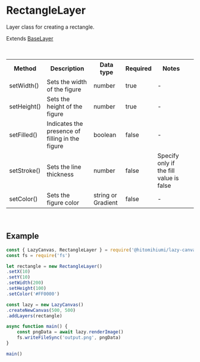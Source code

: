 # RectangleLayer

Layer class for creating a rectangle.

Extends [BaseLayer](./baselayer.md)

<br>

<table>
    <tr>
        <th>Method</th>
        <th>Description</th>
        <th>Data type</th>
        <th>Required</th>
        <th>Notes<th>
    </tr>
    <tr>
        <td>setWidth()</td>
        <td>Sets the width of the figure</td>
        <td>number</td>
        <td>true</td>
        <td>-</td>
    </tr>
    <tr>
        <td>setHeight()</td>
        <td>Sets the height of the figure</td>
        <td>number</td>
        <td>true</td>
        <td>-</td>
    </tr>
    <tr>
        <td>setFilled()</td>
        <td>Indicates the presence of filling in the figure</td>
        <td>boolean</td>
        <td>false</td>
        <td>-</td>
    </tr>
    <tr>
        <td>setStroke()</td>
        <td>Sets the line thickness</td>
        <td>number</td>
        <td>false</td>
        <td>Specify only if the fill value is false</td>
    </tr>
    <tr>
        <td>setColor()</td>
        <td>Sets the figure color</td>
        <td>string or Gradient</td>
        <td>false</td>
        <td>-</td>
    </tr>
</table>

<br>

## Example

```js
const { LazyCanvas, RectangleLayer } = require('@hitomihiumi/lazy-canvas')
const fs = require('fs')

let rectangle = new RectangleLayer()
.setX(10)
.setY(10)
.setWidth(200)
.setHeight(100)
.setColor('#FF0000')

const lazy = new LazyCanvas()
.createNewCanvas(500, 500)
.addLayers(rectangle)

async function main() {
    const pngData = await lazy.renderImage()
    fs.writeFileSync('output.png', pngData)
}

main()
```